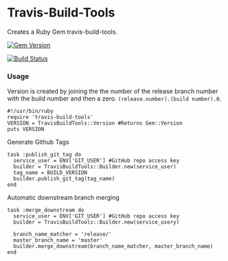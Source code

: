 # Travis-Build-Tools
Creates a Ruby Gem travis-build-tools.

[![Gem Version](https://badge.fury.io/rb/travis-build-tools.svg)](http://badge.fury.io/rb/travis-build-tools)

[![Build Status](https://travis-ci.org/wparad/Travis-Build-Tools.svg?branch=master)](https://travis-ci.org/wparad/Travis-Build-Tools)

### Usage
Version is created by joining the the number of the release branch number with the build number and then a zero.  `(release.number).(build number).0`.
  
    #!/usr/bin/ruby
    require 'travis-build-tools'
    VERSION = TravisBuildTools::Version #Returns Gem::Version
    puts VERSION

Generate Github Tags

    task :publish_git_tag do
      service_user = ENV['GIT_USER'] #GitHub repo access key
      builder = TravisBuildTools::Builder.new(service_user)
      tag_name = BUILD_VERSION
      builder.publish_git_tag(tag_name)
    end

Automatic downstream branch merging

    task :merge_downstream do
      service_user = ENV['GIT_USER'] #GitHub repo access key
      builder = TravisBuildTools::Builder.new(service_usery)

      branch_name_matcher = 'release/'
      master_branch_name = 'master'
      builder.merge_downstream(branch_name_matcher, master_branch_name)
    end  
